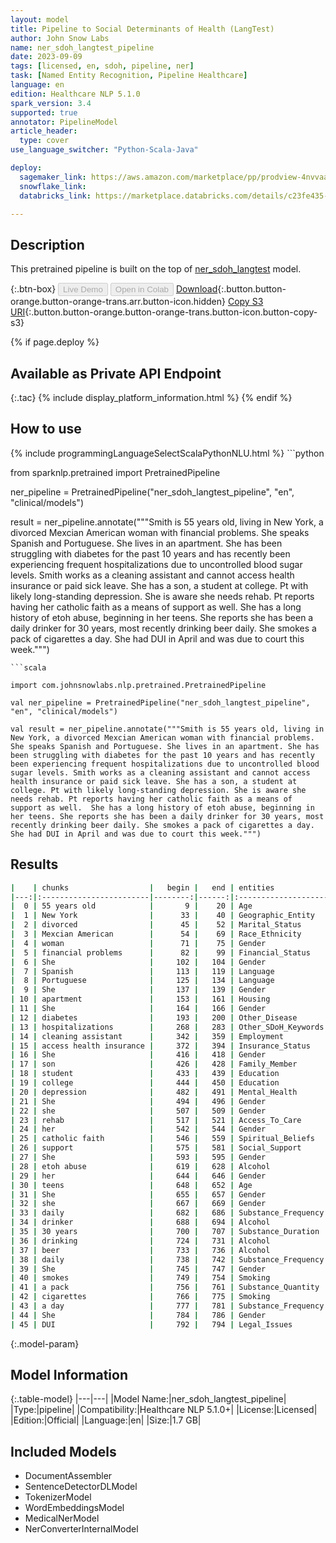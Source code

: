 ```yaml
---
layout: model
title: Pipeline to Social Determinants of Health (LangTest)
author: John Snow Labs
name: ner_sdoh_langtest_pipeline
date: 2023-09-09
tags: [licensed, en, sdoh, pipeline, ner]
task: [Named Entity Recognition, Pipeline Healthcare]
language: en
edition: Healthcare NLP 5.1.0
spark_version: 3.4
supported: true
annotator: PipelineModel
article_header:
  type: cover
use_language_switcher: "Python-Scala-Java"

deploy:
  sagemaker_link: https://aws.amazon.com/marketplace/pp/prodview-4nvvaaklzddsy
  snowflake_link: 
  databricks_link: https://marketplace.databricks.com/details/c23fe435-9461-4d0e-a829-d64f6fecb659/John-Snow-Labs_Extract-Social-Determinants-of-Health

---
```


## Description

This pretrained pipeline is built on the top of [ner_sdoh_langtest](https://nlp.johnsnowlabs.com/2023/07/31/ner_sdoh_langtest_en.html) model.

{:.btn-box}
<button class="button button-orange" disabled>Live Demo</button>
<button class="button button-orange" disabled>Open in Colab</button>
[Download](https://s3.amazonaws.com/auxdata.johnsnowlabs.com/clinical/models/ner_sdoh_langtest_pipeline_en_5.1.0_3.4_1694279837983.zip){:.button.button-orange.button-orange-trans.arr.button-icon.hidden}
[Copy S3 URI](s3://auxdata.johnsnowlabs.com/clinical/models/ner_sdoh_langtest_pipeline_en_5.1.0_3.4_1694279837983.zip){:.button.button-orange.button-orange-trans.button-icon.button-copy-s3}

{% if page.deploy %}
## Available as Private API Endpoint

{:.tac}
{% include display_platform_information.html %}
{% endif %}

## How to use



<div class="tabs-box" markdown="1">
{% include programmingLanguageSelectScalaPythonNLU.html %}
```python

from sparknlp.pretrained import PretrainedPipeline

ner_pipeline = PretrainedPipeline("ner_sdoh_langtest_pipeline", "en", "clinical/models")

result = ner_pipeline.annotate("""Smith is 55 years old, living in New York, a divorced Mexcian American woman with financial problems. She speaks Spanish and Portuguese. She lives in an apartment. She has been struggling with diabetes for the past 10 years and has recently been experiencing frequent hospitalizations due to uncontrolled blood sugar levels. Smith works as a cleaning assistant and cannot access health insurance or paid sick leave. She has a son, a student at college. Pt with likely long-standing depression. She is aware she needs rehab. Pt reports having her catholic faith as a means of support as well.  She has a long history of etoh abuse, beginning in her teens. She reports she has been a daily drinker for 30 years, most recently drinking beer daily. She smokes a pack of cigarettes a day. She had DUI in April and was due to court this week.""")

```
```scala

import com.johnsnowlabs.nlp.pretrained.PretrainedPipeline

val ner_pipeline = PretrainedPipeline("ner_sdoh_langtest_pipeline", "en", "clinical/models")

val result = ner_pipeline.annotate("""Smith is 55 years old, living in New York, a divorced Mexcian American woman with financial problems. She speaks Spanish and Portuguese. She lives in an apartment. She has been struggling with diabetes for the past 10 years and has recently been experiencing frequent hospitalizations due to uncontrolled blood sugar levels. Smith works as a cleaning assistant and cannot access health insurance or paid sick leave. She has a son, a student at college. Pt with likely long-standing depression. She is aware she needs rehab. Pt reports having her catholic faith as a means of support as well.  She has a long history of etoh abuse, beginning in her teens. She reports she has been a daily drinker for 30 years, most recently drinking beer daily. She smokes a pack of cigarettes a day. She had DUI in April and was due to court this week.""")

```
</div>

## Results

```bash
|    | chunks                  |   begin |   end | entities            |
|---:|:------------------------|--------:|------:|:--------------------|
|  0 | 55 years old            |       9 |    20 | Age                 |
|  1 | New York                |      33 |    40 | Geographic_Entity   |
|  2 | divorced                |      45 |    52 | Marital_Status      |
|  3 | Mexcian American        |      54 |    69 | Race_Ethnicity      |
|  4 | woman                   |      71 |    75 | Gender              |
|  5 | financial problems      |      82 |    99 | Financial_Status    |
|  6 | She                     |     102 |   104 | Gender              |
|  7 | Spanish                 |     113 |   119 | Language            |
|  8 | Portuguese              |     125 |   134 | Language            |
|  9 | She                     |     137 |   139 | Gender              |
| 10 | apartment               |     153 |   161 | Housing             |
| 11 | She                     |     164 |   166 | Gender              |
| 12 | diabetes                |     193 |   200 | Other_Disease       |
| 13 | hospitalizations        |     268 |   283 | Other_SDoH_Keywords |
| 14 | cleaning assistant      |     342 |   359 | Employment          |
| 15 | access health insurance |     372 |   394 | Insurance_Status    |
| 16 | She                     |     416 |   418 | Gender              |
| 17 | son                     |     426 |   428 | Family_Member       |
| 18 | student                 |     433 |   439 | Education           |
| 19 | college                 |     444 |   450 | Education           |
| 20 | depression              |     482 |   491 | Mental_Health       |
| 21 | She                     |     494 |   496 | Gender              |
| 22 | she                     |     507 |   509 | Gender              |
| 23 | rehab                   |     517 |   521 | Access_To_Care      |
| 24 | her                     |     542 |   544 | Gender              |
| 25 | catholic faith          |     546 |   559 | Spiritual_Beliefs   |
| 26 | support                 |     575 |   581 | Social_Support      |
| 27 | She                     |     593 |   595 | Gender              |
| 28 | etoh abuse              |     619 |   628 | Alcohol             |
| 29 | her                     |     644 |   646 | Gender              |
| 30 | teens                   |     648 |   652 | Age                 |
| 31 | She                     |     655 |   657 | Gender              |
| 32 | she                     |     667 |   669 | Gender              |
| 33 | daily                   |     682 |   686 | Substance_Frequency |
| 34 | drinker                 |     688 |   694 | Alcohol             |
| 35 | 30 years                |     700 |   707 | Substance_Duration  |
| 36 | drinking                |     724 |   731 | Alcohol             |
| 37 | beer                    |     733 |   736 | Alcohol             |
| 38 | daily                   |     738 |   742 | Substance_Frequency |
| 39 | She                     |     745 |   747 | Gender              |
| 40 | smokes                  |     749 |   754 | Smoking             |
| 41 | a pack                  |     756 |   761 | Substance_Quantity  |
| 42 | cigarettes              |     766 |   775 | Smoking             |
| 43 | a day                   |     777 |   781 | Substance_Frequency |
| 44 | She                     |     784 |   786 | Gender              |
| 45 | DUI                     |     792 |   794 | Legal_Issues        |
```

{:.model-param}
## Model Information

{:.table-model}
|---|---|
|Model Name:|ner_sdoh_langtest_pipeline|
|Type:|pipeline|
|Compatibility:|Healthcare NLP 5.1.0+|
|License:|Licensed|
|Edition:|Official|
|Language:|en|
|Size:|1.7 GB|

## Included Models

- DocumentAssembler
- SentenceDetectorDLModel
- TokenizerModel
- WordEmbeddingsModel
- MedicalNerModel
- NerConverterInternalModel